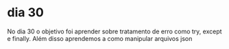 # dia 30
No dia 30 o objetivo foi aprender sobre tratamento de erro como try, except e finally. Além disso aprendemos a como manipular arquivos json